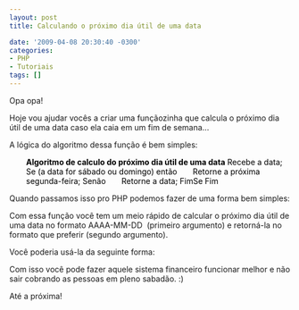 ```yaml
---
layout: post
title: Calculando o próximo dia útil de uma data

date: '2009-04-08 20:30:40 -0300'
categories:
- PHP
- Tutoriais
tags: []
---
```

Opa opa!

Hoje vou ajudar vocês a criar uma funçãozinha que calcula o próximo dia útil de uma data caso ela caia em um fim de semana...

A lógica do algoritmo dessa função é bem simples:

<p style="padding-left: 30px;"><span style="color: #000000;"><strong>Algoritmo de calculo do próximo dia útil de uma data</strong>
Recebe a data;
Se (a data for sábado ou domingo) então
</span><span style="color: #ffffff;">......</span><span style="color: #000000;">Retorne a próxima segunda-feira;
Senão
</span><span style="color: #ffffff;">......</span><span style="color: #000000;">Retorne a data;
FimSe
Fim</span>

Quando passamos isso pro PHP podemos fazer de uma forma bem simples:


<div data-gist-id="b4527966c38e70ea0e4f" data-gist-show-loading="false"></div>

Com essa função você tem um meio rápido de calcular o próximo dia útil de uma data no formato AAAA-MM-DD  (primeiro argumento) e retorná-la no formato que preferir (segundo argumento).

Você poderia usá-la da seguinte forma:


<div data-gist-id="88b94a17492d8e84c970" data-gist-show-loading="false"></div>

Com isso você pode fazer aquele sistema financeiro funcionar melhor e não sair cobrando as pessoas em pleno sabadão. :)

Até a próxima!

